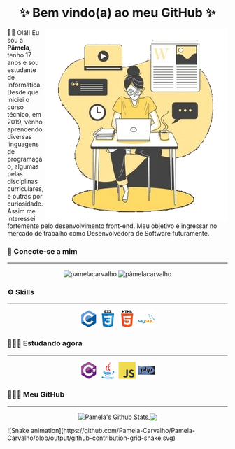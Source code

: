 <h1 align = "center">✨ Bem vindo(a) ao meu GitHub ✨</h1>
<img align="right" src="https://github.com/Pamela-Carvalho/Pamela-Carvalho/blob/main/avatar.png?raw=true" alt="Avatar">
<p>👋🏼 Olá!! Eu sou a <strong>Pâmela</strong>, tenho 17 anos e sou estudante de Informática. Desde que iniciei o curso técnico, em 2019, venho aprendendo diversas linguagens de programação, algumas pelas disciplinas curriculares, e outras por curiosidade. Assim me interessei fortemente pelo desenvolvimento front-end. Meu objetivo é ingressar no mercado de trabalho como Desenvolvedora de Software futuramente.</p>

<h3 align = "left">📲 Conecte-se a mim </h3>
<hr>
<p align = "center">
    <a style="text-decoration: none;" href="https://codepen.io/pamelacarvalho" target="_blank"> 
        <img align = "center" src = "https://cdn3.iconfinder.com/data/icons/logos-and-brands-adobe/512/59_Codepen-512.png"alt =" pamelacarvalho "height =" 40 "width =" 40 " /> 
    </a>
    <a style="text-decoration: none;" href = "https://linkedin.com/in/pâmelacarvalho" target = "_blank"> 
        <img align = "center" src = "https://image.flaticon.com/icons/png/512/174/174857.png"alt =" pâmelacarvalho "height =" 40 "width =" 40 "/> 
    </a>
</p>

<h3 align = "left">⚙️ Skills </h3>
<hr>
<p align = "center"> 
    <a style="text-decoration: none;" href="https://www.cprogramming.com/" target="_blank"> 
    <img src = "https://raw.githubusercontent.com/devicons/devicon/master/icons/c/c-original.svg "alt =" c "width =" 40 "height =" 40 "/> 
    </a> 
    <a style="text-decoration: none;" href="https://www.w3schools.com/css/" target="_blank"> 
        <img  src = "https://raw.githubusercontent.com/devicons/devicon/master/icons/css3/css3-original-wordmark.svg"alt =" css3 "width =" 40 "height =" 40 "/> 
    </a> 
    <a style="text-decoration: none;" href ="https://www.w3.org/html/ "target ="_blank "> 
        <img src ="https://raw.githubusercontent.com/devicons/devicon/master/icons/html5/html5-original-wordmark.svg "alt =" html5 "width =" 40 "height =" 40 "/> 
    </a> 
    <a style="text-decoration: none;" href="https://www.mysql.com/" target="_blank"> 
        <img src ="https://raw.githubusercontent.com/devicons/devicon/master/icons/mysql/mysql-original-wordmark.svg "alt =" mysql "width =" 40 "height =" 40 "/> 
    </a> 
</p>

<h3 align = "left">👩🏻‍🎓 Estudando agora </h3>
<hr>
<p align = "center">
    <a style="text-decoration: none;" href = "https://www.w3schools.com/cs/" target = "_blank"> 
        <img src = "https://raw.githubusercontent.com/devicons/devicon/master/icons/csharp/csharp-original.svg "alt =" csharp "largura =" 40 "height = "40" /> 
    </a> 
    <a style="text-decoration: none;" href="https://www.java.com" target="_blank"> 
        <img src ="https://raw.githubusercontent.com/devicons/devicon/master/icons/java/java-original.svg "alt =" java "width =" 40 "height =" 40 "/> 
    </a> 
    <a style="text-decoration: none;" href="https://desenvolvedor.mozilla.org/en-US/docs/Web/JavaScript "target ="_blank "> 
        <img src ="https://raw.githubusercontent.com/devicons/devicon/master/icons/javascript/javascript-original.svg "alt =" javascript "width =" 40 "height =" 40 "/> 
    </a> 
    <a style="text-decoration: none;" href="https://www.php.net "target ="_blank "> 
        <img src ="https://raw.githubusercontent.com/devicons/devicon/master/icons/php/php-original.svg "alt =" php "width =" 40 "height =" 40 "/> 
    </a> 
</p>

<h3 align = "left">👩🏻‍💻 Meu GitHub </h3>
<hr>
<p align = "center">
    <a href="https://github.com/Pamela-Carvalho">
        <img align="center" alt="Pamela's Github Stats" src="https://github-readme-stats.vercel.app/api?username=Pamela-Carvalho&show_icons=true&theme=radical" />
    </a>
    <a href="https://github.com/Pamela-Carvalho">
        <img align="center" src="https://github-readme-stats.anuraghazra1.vercel.app/api/top-langs/?username=Pamela-Carvalho&theme=radical" />
    </a>
</p>
![Snake animation](https://github.com/Pamela-Carvalho/Pamela-Carvalho/blob/output/github-contribution-grid-snake.svg)
